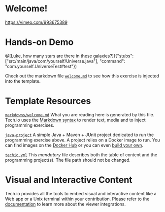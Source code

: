 # Welcome!

https://vimeo.com/993675389

# Hands-on Demo

@[Luke, how many stars are there in these galaxies?]({"stubs": ["src/main/java/com/yourself/Universe.java"], "command": "com.yourself.UniverseTest#test"})

Check out the markdown file [`welcome.md`](https://github.com/TechDotIO/java-template/blob/master/markdowns/welcome.md) to see how this exercise is injected into the template.

# Template Resources

[`markdowns/welcome.md`](https://github.com/TechDotIO/java-template/blob/master/markdowns/welcome.md)
What you are reading here is generated by this file. Tech.io uses the [Markdown syntax](https://tech.io/doc/reference-markdowns) to render text, media and to inject programming exercises.


[`java-project`](https://github.com/TechDotIO/java-template/tree/master/java-project)
A simple Java + Maven + JUnit project dedicated to run the programming exercise above. A project relies on a Docker image to run. You can find images on the [Docker Hub](https://hub.docker.com/explore/) or you can even [build your own](https://tech.io/doc/reference-runner).


[`techio.yml`](https://github.com/TechDotIO/java-template/blob/master/techio.yml)
This *mandatory* file describes both the table of content and the programming project(s). The file path should not be changed.


# Visual and Interactive Content

Tech.io provides all the tools to embed visual and interactive content like a Web app or a Unix terminal within your contribution. Please refer to the [documentation](https://tech.io/doc) to learn more about the viewer integrations.
